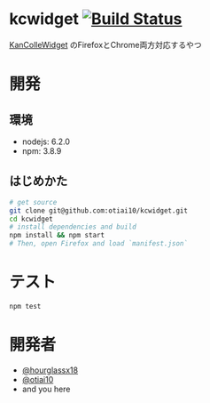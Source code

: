# kcwidget [![Build Status](https://travis-ci.org/otiai10/kcwidget.svg?branch=develop)](https://travis-ci.org/otiai10/kcwidget)

[KanColleWidget](https://github.com/otiai10/KanColleWidget) のFirefoxとChrome両方対応するやつ

# 開発

## 環境

- nodejs: 6.2.0
- npm: 3.8.9

## はじめかた

```sh
# get source
git clone git@github.com:otiai10/kcwidget.git
cd kcwidget
# install dependencies and build
npm install && npm start
# Then, open Firefox and load `manifest.json`
```

# テスト

```sh
npm test
```

# 開発者

- [@hourglassx18](https://github.com/hourglassx18)
- [@otiai10](https://github.com/otiai10)
- and you here
